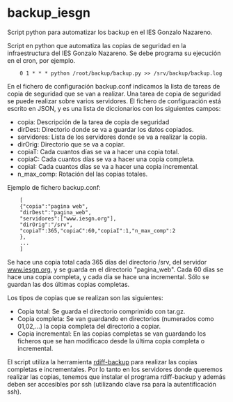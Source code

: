 # backup_iesgn

Script python para automatizar los backup en el IES Gonzalo Nazareno.

Script en python que automatiza las copias de seguridad en la infraestructura del IES Gonzalo Nazareno. Se debe programa su ejecución en el cron, por ejemplo.

		0 1 * * * python /root/backup/backup.py >> /srv/backup/backup.log

En el fichero de configuración backup.conf indicamos la lista de tareas de copia de seguridad que se van a realizar. Una tarea de copia de seguridad se puede realizar sobre varios servidores. El fichero de configuración está escrito en JSON, y es una lista de diccionarios con los siguientes campos:

* copia: Descripción de la tarea de copia de seguridad
* dirDest: Directorio donde se va a guardar los datos copiados.
* servidores: Lista de los servidores donde se va a realizar la copia.
* dirOrig: Directorio que se va a copiar.
* copiaT: Cada cuantos días se va a hacer una copia total.
* copiaC: Cada cuantos días se va a hacer una copia completa.
* copiaI: Cada cuantos días se va a hacer una copia incremental.
* n_max_comp: Rotación del las copias totales.

Ejemplo de fichero backup.conf:

		[
		{"copia":"pagina web",
		"dirDest":"pagina_web",
		"servidores":["www.iesgn.org"],
		"dirOrig":"/srv",
		"copiaT":365,"copiaC":60,"copiaI":1,"n_max_comp":2
		},
		...
		]
Se hace una copia total cada 365 días del directorio /srv, del servidor www.iesgn.org, y se guarda en el directorio "pagina_web". Cada 60 días se hace una copia completa, y cada día se hace una incremental. Sólo se guardan las dos últimas copias completas.

Los tipos de copias que se realizan son las siguientes:

* Copia total: Se guarda el directorio comprimido con tar.gz.
* Copia completa: Se van guardando en directorios (numerados como 01,02,...) la copia completa del directorio a copiar.
* Copia incremental: En las copias completas se van guardando los ficheros que se han modificaco desde la última copia completa o incremental.

El script utiliza la herramienta [rdiff-backup](http://www.nongnu.org/rdiff-backup/) para realizar las copias completas e incrementales. Por lo tanto en los servidores donde queremos realizar las copias, tenemos que instalar el programa rdiff-backup y además deben ser accesibles por ssh (utilizando clave rsa para la autentificación ssh).